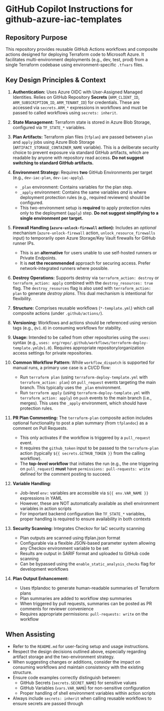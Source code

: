 # GitHub Copilot Instructions for github-azure-iac-templates

## Repository Purpose

This repository provides reusable GitHub Actions workflows and composite actions designed for deploying Terraform code to Microsoft Azure. It facilitates multi-environment deployments (e.g., dev, test, prod) from a single Terraform codebase using environment-specific `.tfvars` files.

## Key Design Principles & Context

1. **Authentication:** Uses Azure OIDC with User-Assigned Managed Identities. Relies on GitHub Repository **Secrets** (`ARM_CLIENT_ID`, `ARM_SUBSCRIPTION_ID`, `ARM_TENANT_ID`) for credentials. These are accessed via `secrets.ARM_*` expressions in workflows and must be passed to called workflows using `secrets: inherit`.
2. **State Management:** Terraform state is stored in Azure Blob Storage, configured via `TF_STATE_*` variables.
3. **Plan Artifacts:** Terraform plan files (`tfplan`) are passed between `plan` and `apply` jobs using Azure Blob Storage (`ARTIFACT_STORAGE_CONTAINER_NAME` variable). This is a deliberate security choice to prevent exposure via standard GitHub artifacts, which are readable by anyone with repository read access. **Do not suggest switching to standard GitHub artifacts.**
4. **Environment Strategy:** Requires **two** GitHub Environments per target (e.g., `dev-iac-plan`, `dev-iac-apply`).
    * `_plan` environment: Contains variables for the plan step.
    * `_apply` environment: Contains the same variables *and* is where deployment protection rules (e.g., required reviewers) should be configured.
    * This two-environment setup is **required** to apply protection rules only to the deployment (`apply`) step. **Do not suggest simplifying to a single environment per target.**
5. **Firewall Handling (`azure-unlock-firewall` action):** Includes an *optional* mechanism (`azure-unlock-firewall` action, `unlock_resource_firewalls` input) to temporarily open Azure Storage/Key Vault firewalls for GitHub runner IPs.
    * This is an **alternative** for users unable to use self-hosted runners or Private Endpoints.
    * It is **not the recommended** approach for securing access. Prefer network-integrated runners where possible.
6. **Destroy Operations:** Supports destroy via `terraform_action: destroy` or `terraform_action: apply` combined with the `destroy_resources: true` flag. The `destroy_resources` flag is also used with `terraform_action: plan` to generate *destroy plans*. This dual mechanism is intentional for flexibility.
7. **Structure:** Comprises reusable workflows (`*-template.yml`) which call composite actions (under `.github/actions/`).
8. **Versioning:** Workflows and actions should be referenced using version tags (e.g., `@v1.0`) in consuming workflows for stability.
9. **Usage:** Intended to be called from other repositories using the `uses:` syntax (e.g., `uses: org/repo/.github/workflows/terraform-deploy-template.yml@v1.0`). Requires appropriate repository/organization access settings for private repositories.
10. **Common Workflow Pattern:** While `workflow_dispatch` is supported for manual runs, a primary use case is a CI/CD flow:
    * Run `terraform plan` (using `terraform-deploy-template.yml` with `terraform_action: plan`) on `pull_request` events targeting the main branch. This typically uses the `_plan` environment.
    * Run `terraform apply` (using `terraform-deploy-template.yml` with `terraform_action: apply`) on `push` events to the main branch (i.e., merges). This uses the `_apply` environment, which should have protection rules.

11. **PR Plan Commenting:** The `terraform-plan` composite action includes optional functionality to post a plan summary (from `tfplandoc`) as a comment on Pull Requests.
    * This only activates if the workflow is triggered by a `pull_request` event.
    * It requires the `github_token` input to be passed to the `terraform-plan` action (typically `${{ secrets.GITHUB_TOKEN }}` from the calling workflow).
    * The **top-level workflow** that initiates the run (e.g., the one triggering on `pull_request`) **must** have `permissions: pull-requests: write` defined for the comment posting to succeed.
12. **Variable Handling:** 
    * Job-level `env:` variables are accessible via `${{ env.VAR_NAME }}` expressions in YAML
    * However, these are NOT automatically available as shell environment variables in action scripts
    * For important backend configuration like `TF_STATE_*` variables, proper handling is required to ensure availability in both contexts
13. **Security Scanning:** Integrates Checkov for IaC security scanning
    * Plan outputs are scanned using tfplan.json format
    * Configurable via a flexible JSON-based parameter system allowing any Checkov environment variable to be set
    * Results are output in SARIF format and uploaded to GitHub code scanning
    * Can be bypassed using the `enable_static_analysis_checks` flag for development workflows
14. **Plan Output Enhancement:** 
    * Uses tfplandoc to generate human-readable summaries of Terraform plans
    * Plan summaries are added to workflow step summaries 
    * When triggered by pull requests, summaries can be posted as PR comments for reviewer convenience
    * Requires appropriate permissions: `pull-requests: write` on the workflow

## When Assisting

* Refer to the `README.md` for user-facing setup and usage instructions.
* Respect the design decisions outlined above, especially regarding artifact storage and the two-environment strategy.
* When suggesting changes or additions, consider the impact on consuming workflows and maintain consistency with the existing structure.
* Ensure code examples correctly distinguish between:
  * GitHub Secrets (`secrets.SECRET_NAME`) for sensitive values
  * GitHub Variables (`vars.VAR_NAME`) for non-sensitive configuration
  * Proper handling of shell environment variables within action scripts
* Always include `secrets: inherit` when calling reusable workflows to ensure secrets are passed through
